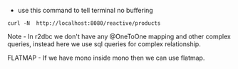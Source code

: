 - use this command to tell terminal no buffering
```
curl -N  http://localhost:8080/reactive/products
```


Note - 
In r2dbc we don't have any @OneToOne mapping and 
other complex queries, instead here we use sql
queries for complex relationship.



FLATMAP - 
If we have mono inside mono then we can use flatmap.